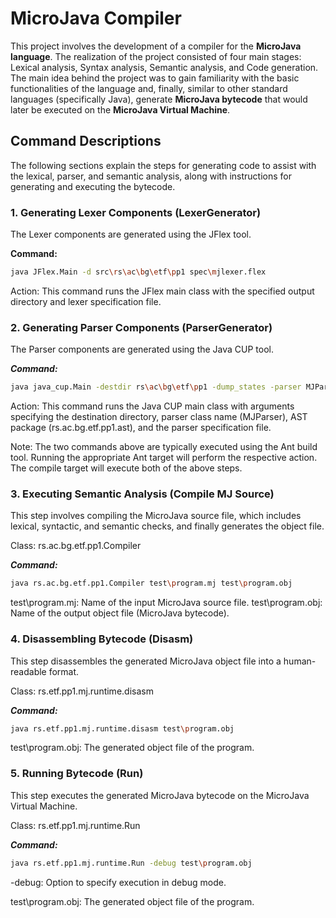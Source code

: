 # MicroJava Compiler

This project involves the development of a compiler for the **MicroJava language**. The realization of the project consisted of four main stages: Lexical analysis, Syntax analysis, Semantic analysis, and Code generation. The main idea behind the project was to gain familiarity with the basic functionalities of the language and, finally, similar to other standard languages (specifically Java), generate **MicroJava bytecode** that would later be executed on the **MicroJava Virtual Machine**.

## Command Descriptions

The following sections explain the steps for generating code to assist with the lexical, parser, and semantic analysis, along with instructions for generating and executing the bytecode.

### 1. Generating Lexer Components (LexerGenerator)

The Lexer components are generated using the JFlex tool.

**Command:**
```bash
java JFlex.Main -d src\rs\ac\bg\etf\pp1 spec\mjlexer.flex
```
Action: This command runs the JFlex main class with the specified output directory and lexer specification file.


### 2. Generating Parser Components (ParserGenerator)
The Parser components are generated using the Java CUP tool.

***Command:***

```bash
java java_cup.Main -destdir rs\ac\bg\etf\pp1 -dump_states -parser MJParser -ast rs.ac.bg.etf.pp1.ast -buildtree ..\spec\mjparser.cup
```
Action: This command runs the Java CUP main class with arguments specifying the destination directory, parser class name (MJParser), AST package (rs.ac.bg.etf.pp1.ast), and the parser specification file.


Note: The two commands above are typically executed using the Ant build tool. Running the appropriate Ant target will perform the respective action. The compile target will execute both of the above steps.

### 3. Executing Semantic Analysis (Compile MJ Source)
This step involves compiling the MicroJava source file, which includes lexical, syntactic, and semantic checks, and finally generates the object file.

Class: rs.ac.bg.etf.pp1.Compiler

***Command:***

```bash
java rs.ac.bg.etf.pp1.Compiler test\program.mj test\program.obj
```

test\program.mj: Name of the input MicroJava source file.
test\program.obj: Name of the output object file (MicroJava bytecode).

### 4. Disassembling Bytecode (Disasm)
This step disassembles the generated MicroJava object file into a human-readable format.

Class: rs.etf.pp1.mj.runtime.disasm

***Command:***

```bash
java rs.etf.pp1.mj.runtime.disasm test\program.obj
```
test\program.obj: The generated object file of the program.

### 5. Running Bytecode (Run)
This step executes the generated MicroJava bytecode on the MicroJava Virtual Machine.

Class: rs.etf.pp1.mj.runtime.Run

***Command:***

```bash
java rs.etf.pp1.mj.runtime.Run -debug test\program.obj
```
-debug: Option to specify execution in debug mode.

test\program.obj: The generated object file of the program.
